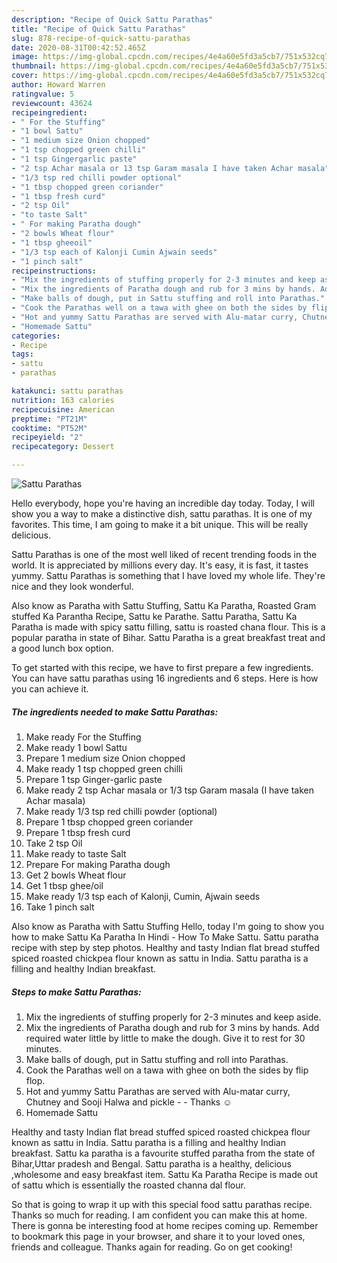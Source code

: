 ```yaml
---
description: "Recipe of Quick Sattu Parathas"
title: "Recipe of Quick Sattu Parathas"
slug: 878-recipe-of-quick-sattu-parathas
date: 2020-08-31T00:42:52.465Z
image: https://img-global.cpcdn.com/recipes/4e4a60e5fd3a5cb7/751x532cq70/sattu-parathas-recipe-main-photo.jpg
thumbnail: https://img-global.cpcdn.com/recipes/4e4a60e5fd3a5cb7/751x532cq70/sattu-parathas-recipe-main-photo.jpg
cover: https://img-global.cpcdn.com/recipes/4e4a60e5fd3a5cb7/751x532cq70/sattu-parathas-recipe-main-photo.jpg
author: Howard Warren
ratingvalue: 5
reviewcount: 43624
recipeingredient:
- " For the Stuffing"
- "1 bowl Sattu"
- "1 medium size Onion chopped"
- "1 tsp chopped green chilli"
- "1 tsp Gingergarlic paste"
- "2 tsp Achar masala or 13 tsp Garam masala I have taken Achar masala"
- "1/3 tsp red chilli powder optional"
- "1 tbsp chopped green coriander"
- "1 tbsp fresh curd"
- "2 tsp Oil"
- "to taste Salt"
- " For making Paratha dough"
- "2 bowls Wheat flour"
- "1 tbsp gheeoil"
- "1/3 tsp each of Kalonji Cumin Ajwain seeds"
- "1 pinch salt"
recipeinstructions:
- "Mix the ingredients of stuffing properly for 2-3 minutes and keep aside."
- "Mix the ingredients of Paratha dough and rub for 3 mins by hands. Add required water little by little to make the dough. Give it to rest for 30 minutes."
- "Make balls of dough, put in Sattu stuffing and roll into Parathas."
- "Cook the Parathas well on a tawa with ghee on both the sides by flip flop."
- "Hot and yummy Sattu Parathas are served with Alu-matar curry, Chutney and Sooji Halwa and pickle  Thanks ☺"
- "Homemade Sattu"
categories:
- Recipe
tags:
- sattu
- parathas

katakunci: sattu parathas 
nutrition: 163 calories
recipecuisine: American
preptime: "PT21M"
cooktime: "PT52M"
recipeyield: "2"
recipecategory: Dessert

---
```



![Sattu Parathas](https://img-global.cpcdn.com/recipes/4e4a60e5fd3a5cb7/751x532cq70/sattu-parathas-recipe-main-photo.jpg)

Hello everybody, hope you're having an incredible day today. Today, I will show you a way to make a distinctive dish, sattu parathas. It is one of my favorites. This time, I am going to make it a bit unique. This will be really delicious.

Sattu Parathas is one of the most well liked of recent trending foods in the world. It is appreciated by millions every day. It's easy, it is fast, it tastes yummy. Sattu Parathas is something that I have loved my whole life. They're nice and they look wonderful.

Also know as Paratha with Sattu Stuffing, Sattu Ka Paratha, Roasted Gram stuffed Ka Parantha Recipe, Sattu ke Parathe. Sattu Paratha, Sattu Ka Paratha is made with spicy sattu filling, sattu is roasted chana flour. This is a popular paratha in state of Bihar. Sattu Paratha is a great breakfast treat and a good lunch box option.


To get started with this recipe, we have to first prepare a few ingredients. You can have sattu parathas using 16 ingredients and 6 steps. Here is how you can achieve it.

<!--inarticleads1-->

##### The ingredients needed to make Sattu Parathas:

1. Make ready  For the Stuffing
1. Make ready 1 bowl Sattu
1. Prepare 1 medium size Onion chopped
1. Make ready 1 tsp chopped green chilli
1. Prepare 1 tsp Ginger-garlic paste
1. Make ready 2 tsp Achar masala or 1/3 tsp Garam masala (I have taken Achar masala)
1. Make ready 1/3 tsp red chilli powder (optional)
1. Prepare 1 tbsp chopped green coriander
1. Prepare 1 tbsp fresh curd
1. Take 2 tsp Oil
1. Make ready to taste Salt
1. Prepare  For making Paratha dough
1. Get 2 bowls Wheat flour
1. Get 1 tbsp ghee/oil
1. Make ready 1/3 tsp each of Kalonji, Cumin, Ajwain seeds
1. Take 1 pinch salt


Also know as Paratha with Sattu Stuffing Hello, today I&#39;m going to show you how to make Sattu Ka Paratha In Hindi - How To Make Sattu. Sattu paratha recipe with step by step photos. Healthy and tasty Indian flat bread stuffed spiced roasted chickpea flour known as sattu in India. Sattu paratha is a filling and healthy Indian breakfast. 

<!--inarticleads2-->

##### Steps to make Sattu Parathas:

1. Mix the ingredients of stuffing properly for 2-3 minutes and keep aside.
1. Mix the ingredients of Paratha dough and rub for 3 mins by hands. Add required water little by little to make the dough. Give it to rest for 30 minutes.
1. Make balls of dough, put in Sattu stuffing and roll into Parathas.
1. Cook the Parathas well on a tawa with ghee on both the sides by flip flop.
1. Hot and yummy Sattu Parathas are served with Alu-matar curry, Chutney and Sooji Halwa and pickle -  - Thanks ☺
1. Homemade Sattu


Healthy and tasty Indian flat bread stuffed spiced roasted chickpea flour known as sattu in India. Sattu paratha is a filling and healthy Indian breakfast. Sattu ka paratha is a favourite stuffed paratha from the state of Bihar,Uttar pradesh and Bengal. Sattu paratha is a healthy, delicious ,wholesome and easy breakfast item. Sattu Ka Paratha Recipe is made out of sattu which is essentially the roasted channa dal flour. 

So that is going to wrap it up with this special food sattu parathas recipe. Thanks so much for reading. I am confident you can make this at home. There is gonna be interesting food at home recipes coming up. Remember to bookmark this page in your browser, and share it to your loved ones, friends and colleague. Thanks again for reading. Go on get cooking!
